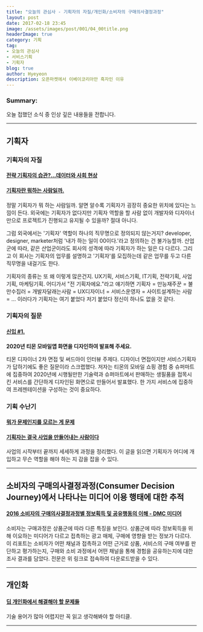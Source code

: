 ```yaml
---
title: "오늘의 관심사 - 기획자의 자질/개인화/소비자의 구매의사결정과정"
layout: post
date: 2017-02-18 23:45
image: /assets/images/post/001/04_00title.png
headerImage: true
category: 기획
tag:
- 오늘의 관심사
- 서비스기획
- 기획자
blog: true
author: Hyeyeon
description: 오픈마켓에서 이베이코리아만 흑자인 이유
---
```


### Summary:

오늘 접했던 소식 중 인상 깊은 내용들을 전합니다.

---

## 기획자

### 기획자의 자질

#### [전략 기획자의 습관?…데이터와 사회 현상](http://www.mobiinside.com/kr/2017/02/15/peter_routine/)

#### [기획자란 뭐하는 사람일까.](https://minieetea.com/2013/08/archives/452)

정말 기획자가 뭐 하는 사람일까. 알면 알수록 기획자가 굉장히 중요한 위치에 있다는 느낌이 든다. 외국에는 기획자가 없다지만 기획자 역할을 할 사람 없이 개발자와 디자이너만으로 프로젝트가 진행되고 유지될 수 있을까? 절대 아니다.

그럼 외국에서는 '기획자' 역할이 하나의 직무명으로 정의되지 않는거지? developer, designer, marketer처럼 '내가 하는 일이 00이다.'라고 정의하는 건 불가능할까. 산업군에 따라, 같은 산업군이라도 회사의 성격에 따라 기획자가 하는 일은 다 다르다. 그리고 이 회사는 기획자의 업무를 설명하고 '기획자'를 모집하는데 같은 업무를 두고 다른 직무명을 내걸기도 한다.

기획자의 종류는 또 왜 이렇게 많은건지. UX기획, 서비스기획, IT기획, 전략기획, 사업기획, 마케팅기획. 어디가서 "전 기획자에요."라고 얘기하면 기획자 = 만능재주꾼 = 불만수집러 = 개발자달래는사람 = UX디자이너 = 서비스운영자 = 사이트설계하는 사람 = ... 이러다가 기획자는 여기 붙었다 저기 붙었다 정신이 하나도 없을 것 같다.

### 기획자의 질문

#### [신입 #1.](https://brunch.co.kr/@creative/71)

**2020년 티몬 모바일앱 화면을 디자인하여 발표해 주세요.**

티몬 디자이너 2차 면접 및 써드아이 인터뷰 주제다. 디자이너 면접이지만 서비스기획자가 답하기에도 좋은 질문이라 스크랩했다. 저자는 티몬의 모바일 쇼핑 경험 중 슈퍼마트에 집중하여 2020년에 시행될만한 기술력과 슈퍼마트에서 판매하는 생필품을 접목시킨 서비스를 간단하게 디자인된 화면으로 만들어서 발표했다. 한 가지 서비스에 집중하여 프레젠테이션을 구성하는 것이 중요하다.

### 기획 수난기

#### [뭐가 문제인지를 모르는 게 문제](https://brunch.co.kr/@leoyang99/5)

#### [기획자는 결국 사업을 만들어내는 사람이다](https://brunch.co.kr/@wjdrudwls87/17)

사업의 시작부터 끝까지 세세하게 과정을 정리했다. 이 글을 읽으면 기획자가 어디에 개입하고 무슨 역할을 해야 하는 지 감을 잡을 수 있다.

---

## 소비자의 구매의사결정과정(Consumer Decision Journey)에서 나타나는 미디어 이용 행태에 대한 추적

#### [2016 소비자의 구매의사결정과정별 정보획득 및 공유행동의 이해 - DMC 미디어](http://www.itworld.co.kr/techlibrary/103475)

소비자는 구매과정은 상품군에 따라 다른 특징을 보인다. 상품군에 따라 정보획득을 위해 이요하는 미디어가 다르고 접촉하는 광고 매체, 구매에 영향을 받는 정보가 다르다. 이 리포트는  소비자가 어떤 채널과 접촉하고 어떤 근거로 상품, 서비스의 구매 여부를 판단하고 평가하는지, 구매와 소비 과정에서 어떤 채널을 통해 경험을 공유하는지에 대한 조사 결과를 담았다. 전문은 위 링크로 접속하여 다운로드받을 수 있다.

---

## 개인화

#### [딥 개인화에서 해결해야 할 문제들](http://bahnsville.tistory.com/1142)

기술 용어가 많아 어렵지만 꼭 읽고 생각해봐야 할 아티클.

---
